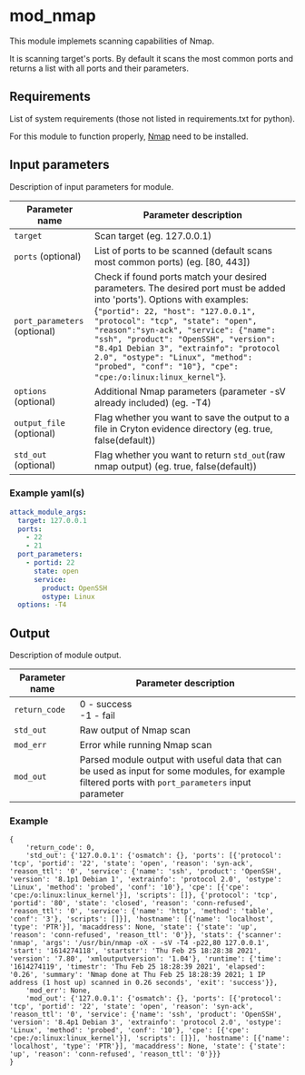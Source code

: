 # mod_nmap

This module implemets scanning capabilities of Nmap.

It is scanning target's ports. By default it scans the most common ports and returns a list with all ports and their parameters.

## Requirements

List of system requirements (those not listed in requirements.txt for python).

For this module to function properly, [Nmap](https://github.com/nmap/nmap) need to be installed.

## Input parameters

Description of input parameters for module.

| Parameter name               | Parameter description                                        |
| ---------------------------- | ------------------------------------------------------------ |
| `target`                     | Scan target (eg. 127.0.0.1)                                  |
| `ports` (optional)           | List of ports to be scanned (default scans most common ports) (eg. [80, 443]) |
| `port_parameters` (optional) | Check if found ports match your desired parameters. The desired port must be added into 'ports'). Options with examples:  {`"portid": 22, "host": "127.0.0.1", "protocol": "tcp", "state": "open", "reason":"syn-ack", "service": {"name": "ssh", "product": "OpenSSH", "version": "8.4p1 Debian 3", "extrainfo": "protocol 2.0", "ostype": "Linux", "method": "probed", "conf": "10"}, "cpe": "cpe:/o:linux:linux_kernel"`}. |
| `options` (optional)         | Additional Nmap parameters (parameter -sV already included) (eg. -T4) |
| `output_file` (optional) | Flag whether you want to save the output to a file in Cryton evidence directory (eg. true, false(default)) |
| `std_out` (optional) | Flag whether you want to return `std_out`(raw nmap output) (eg. true, false(default)) |

### Example yaml(s)

```yaml
attack_module_args:
  target: 127.0.0.1
  ports:
    - 22
    - 21
  port_parameters:
    - portid: 22
      state: open
      service:
        product: OpenSSH
        ostype: Linux
  options: -T4
```

## Output

Description of module output.

| Parameter name | Parameter description                                        |
| -------------- | ------------------------------------------------------------ |
| `return_code`  | 0 - success<br />-1 - fail                 |
| `std_out`      | Raw output of Nmap scan                                      |
| `mod_err`      | Error while running Nmap scan                                |
| `mod_out`      | Parsed module output with useful data that can be used as input for some modules, for example filtered ports with `port_parameters` input parameter |

### Example

```
{
    'return_code': 0, 
    'std_out': {'127.0.0.1': {'osmatch': {}, 'ports': [{'protocol': 'tcp', 'portid': '22', 'state': 'open', 'reason': 'syn-ack', 'reason_ttl': '0', 'service': {'name': 'ssh', 'product': 'OpenSSH', 'version': '8.1p1 Debian 1', 'extrainfo': 'protocol 2.0', 'ostype': 'Linux', 'method': 'probed', 'conf': '10'}, 'cpe': [{'cpe': 'cpe:/o:linux:linux_kernel'}], 'scripts': []}, {'protocol': 'tcp', 'portid': '80', 'state': 'closed', 'reason': 'conn-refused', 'reason_ttl': '0', 'service': {'name': 'http', 'method': 'table', 'conf': '3'}, 'scripts': []}], 'hostname': [{'name': 'localhost', 'type': 'PTR'}], 'macaddress': None, 'state': {'state': 'up', 'reason': 'conn-refused', 'reason_ttl': '0'}}, 'stats': {'scanner': 'nmap', 'args': '/usr/bin/nmap -oX - -sV -T4 -p22,80 127.0.0.1', 'start': '1614274118', 'startstr': 'Thu Feb 25 18:28:38 2021', 'version': '7.80', 'xmloutputversion': '1.04'}, 'runtime': {'time': '1614274119', 'timestr': 'Thu Feb 25 18:28:39 2021', 'elapsed': '0.26', 'summary': 'Nmap done at Thu Feb 25 18:28:39 2021; 1 IP address (1 host up) scanned in 0.26 seconds', 'exit': 'success'}}, 
    'mod_err': None, 
    'mod_out': {'127.0.0.1': {'osmatch': {}, 'ports': [{'protocol': 'tcp', 'portid': '22', 'state': 'open', 'reason': 'syn-ack', 'reason_ttl': '0', 'service': {'name': 'ssh', 'product': 'OpenSSH', 'version': '8.4p1 Debian 3', 'extrainfo': 'protocol 2.0', 'ostype': 'Linux', 'method': 'probed', 'conf': '10'}, 'cpe': [{'cpe': 'cpe:/o:linux:linux_kernel'}], 'scripts': []}], 'hostname': [{'name': 'localhost', 'type': 'PTR'}], 'macaddress': None, 'state': {'state': 'up', 'reason': 'conn-refused', 'reason_ttl': '0'}}}
}
```